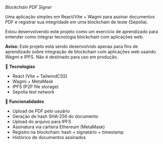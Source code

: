 _Blockchain PDF Signer_

Uma aplicação simples em React/Vite + Wagmi para assinar documentos PDF e registrar sua integridade em uma blockchain de teste (Sepolia).

Estou desenvolvendo este projeto como um exercício de aprendizado para entender como integrar tecnologia blockchain com aplicações web.

**Aviso:** Este projeto está sendo desenvolvido apenas para fins de aprendizado sobre integração de blockchain com aplicações web usando Wagmi e IPFS. Não é destinado para uso em produção.

🚀 **Tecnologias**

- React (Vite + TailwindCSS)
- Wagmi + MetaMask
- IPFS (P2P file storage)
- Sepolia test network

📌 **Funcionalidades**

- Upload de PDF pelo usuário
- Geração de hash SHA-256 do documento
- Upload do arquivo para IPFS
- Assinatura via carteira Ethereum (MetaMask)
- Registro na blockchain: hash + signatário + timestamp
- Histórico de documentos assinados
